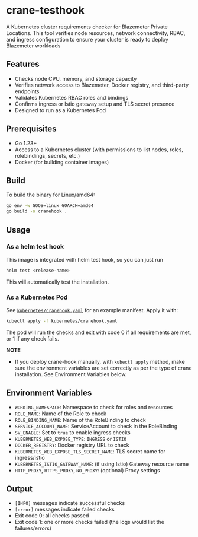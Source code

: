 # crane-testhook

A Kubernetes cluster requirements checker for Blazemeter Private Locations. This tool verifies node resources, network connectivity, RBAC, and ingress configuration to ensure your cluster is ready to deploy Blazemeter workloads

## Features

- Checks node CPU, memory, and storage capacity
- Verifies network access to Blazemeter, Docker registry, and third-party endpoints
- Validates Kubernetes RBAC roles and bindings
- Confirms ingress or Istio gateway setup and TLS secret presence
- Designed to run as a Kubernetes Pod

## Prerequisites

- Go 1.23+
- Access to a Kubernetes cluster (with permissions to list nodes, roles, rolebindings, secrets, etc.)
- Docker (for building container images)

## Build

To build the binary for Linux/amd64:

```sh
go env -w GOOS=linux GOARCH=amd64
go build -o cranehook .
```

## Usage

### As a helm test hook

This image is integrated with helm test hook, so you can just run 
```sh
helm test <release-name>
```
This will automatically test the installation. 

### As a Kubernetes Pod

See [`kubernetes/cranehook.yaml`](kubernetes/cranehook.yaml) for an example manifest. Apply it with:

```sh
kubectl apply -f kubernetes/cranehook.yaml
```

The pod will run the checks and exit with code 0 if all requirements are met, or 1 if any check fails.

**NOTE**
- If you deploy crane-hook manually, with `kubectl apply` method, make sure the environment variables are set correctly as per the type of crane installation. See Environment Variables below.

## Environment Variables

- `WORKING_NAMESPACE`: Namespace to check for roles and resources
- `ROLE_NAME`: Name of the Role to check
- `ROLE_BINDING_NAME`: Name of the RoleBinding to check
- `SERVICE_ACCOUNT_NAME`: ServiceAccount to check in the RoleBinding
- `SV_ENABLE`: Set to `true` to enable ingress checks
- `KUBERNETES_WEB_EXPOSE_TYPE`: `INGRESS` or `ISTIO`
- `DOCKER_REGISTRY`: Docker registry URL to check
- `KUBERNETES_WEB_EXPOSE_TLS_SECRET_NAME`: TLS secret name for ingress/istio
- `KUBERNETES_ISTIO_GATEWAY_NAME`: (if using Istio) Gateway resource name
- `HTTP_PROXY`, `HTTPS_PROXY`, `NO_PROXY`: (optional) Proxy settings

## Output

- `[INFO]` messages indicate successful checks
- `[error]` messages indicate failed checks
- Exit code 0: all checks passed
- Exit code 1: one or more checks failed (the logs would list the failures/errors)

